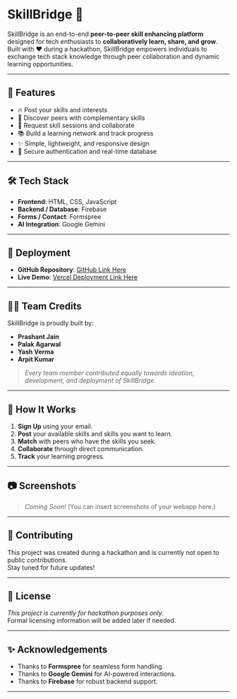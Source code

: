 # SkillBridge 🚀

SkillBridge is an end-to-end **peer-to-peer skill enhancing platform** designed for tech enthusiasts to **collaboratively learn, share, and grow**.  
Built with ❤️ during a hackathon, SkillBridge empowers individuals to exchange tech stack knowledge through peer collaboration and dynamic learning opportunities.

---

## 🌟 Features

- 🔥 Post your skills and interests
- 🔎 Discover peers with complementary skills
- 🤝 Request skill sessions and collaborate
- 📚 Build a learning network and track progress
- ✨ Simple, lightweight, and responsive design
- 🔐 Secure authentication and real-time database

---

## 🛠️ Tech Stack

- **Frontend**: HTML, CSS, JavaScript
- **Backend / Database**: Firebase
- **Forms / Contact**: Formspree
- **AI Integration**: Google Gemini

---

## 🚀 Deployment

- **GitHub Repository**: [GitHub Link Here](https://yashverma8246.github.io/SkillBridge/)
- **Live Demo**: [Vercel Deployment Link Here](https://skill-bridge-lake-gamma.vercel.app/)

---

## 👨‍💻 Team Credits

SkillBridge is proudly built by:

- **Prashant Jain**
- **Palak Agarwal**
- **Yash Verma**
- **Arpit Kumar**

> _Every team member contributed equally towards ideation, development, and deployment of SkillBridge._

---

## 📌 How It Works

1. **Sign Up** using your email.
2. **Post** your available skills and skills you want to learn.
3. **Match** with peers who have the skills you seek.
4. **Collaborate** through direct communication.
5. **Track** your learning progress.

---

## 📷 Screenshots

> _Coming Soon!_ (You can insert screenshots of your webapp here.)

---

## 📢 Contributing

This project was created during a hackathon and is currently not open to public contributions.  
Stay tuned for future updates!

---

## 📄 License

_This project is currently for hackathon purposes only._  
Formal licensing information will be added later if needed.

---

## ✨ Acknowledgements

- Thanks to **Formspree** for seamless form handling.
- Thanks to **Google Gemini** for AI-powered interactions.
- Thanks to **Firebase** for robust backend support.

---
